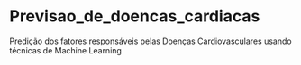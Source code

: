 # Previsao_de_doencas_cardiacas
Predição dos fatores responsáveis pelas Doenças Cardiovasculares usando técnicas de Machine Learning
